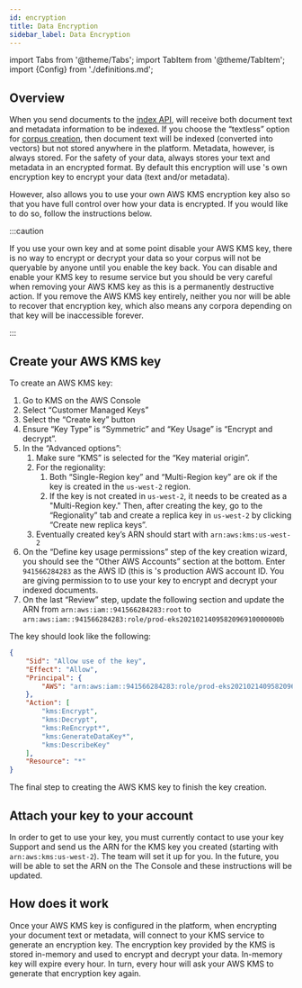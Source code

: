 ```yaml
---
id: encryption
title: Data Encryption
sidebar_label: Data Encryption
---
```


import Tabs from '@theme/Tabs';
import TabItem from '@theme/TabItem';
import {Config} from './definitions.md';

## Overview

When you send documents to the
[index API](/docs/indexing-apis/indexing), <Config v="names.product"/> will
receive both document text and metadata information to be indexed. If you
choose the “textless” option for
[corpus creation](/docs/admin-apis/create-corpus), then document text will be
indexed (converted into vectors) but not stored anywhere in the platform.
Metadata, however, is always stored. For the safety of your
data, <Config v="names.product"/> always stores your text and metadata in an
encrypted format. By default this encryption will
use <Config v="names.product"/>'s own encryption key to encrypt your data
(text and/or metadata).

However, <Config v="names.product"/> also allows you to
use your own AWS KMS encryption key also so that you have full control over how
your data is encrypted.  If you would like to do so, follow the instructions
below.

:::caution

If you use your own key and at some point disable your AWS KMS key, there is no
way to encrypt or decrypt your data so your corpus will not be queryable by
anyone until you enable the key back. You can disable and enable your KMS key
to resume service but you should be very careful when removing your AWS KMS key
as this is a permanently destructive action. If you remove the AWS KMS key
entirely, neither you nor <Config v="names.company"/> will be able to recover
that encryption key, which also means any <Config v="names.product"/> corpora
depending on that key will be inaccessible forever.

:::

## Create your AWS KMS key
To create an AWS KMS key:
1. Go to KMS on the AWS Console
2. Select “Customer Managed Keys”
3. Select the “Create key” button
4. Ensure “Key Type” is “Symmetric” and “Key Usage” is “Encrypt and decrypt”.
5. In the “Advanced options”:
    1. Make sure “KMS” is selected for the “Key material origin”.
    2. For the regionality:
        1. Both “Single-Region key” and “Multi-Region key” are ok if the key
        is created in the `us-west-2` region.
        2. If the key is not created in `us-west-2`, it needs to be created as
        a "Multi-Region key."  Then, after creating the key, go to the
        “Regionality” tab and create a replica key in `us-west-2` by clicking
        “Create new replica keys”.
    3. Eventually created key’s ARN should start with `arn:aws:kms:us-west-2`
6. On the “Define key usage permissions” step of the key creation wizard, you
should see the “Other AWS Accounts” section at the bottom. Enter `941566284283`
as the AWS ID (this is <Config v="names.product"/>'s production AWS account ID.
You are giving permission to <Config v="names.product"/> to use your key to
encrypt and decrypt your indexed documents.
7. On the last “Review” step, update the following section and
update the ARN from `arn:aws:iam::941566284283:root`
to `arn:aws:iam::941566284283:role/prod-eks2021021409582096910000000b`

The key should look like the following:
```json
{
    "Sid": "Allow use of the key",
    "Effect": "Allow",
    "Principal": {
        "AWS": "arn:aws:iam::941566284283:role/prod-eks2021021409582096910000000b"
    },
    "Action": [
        "kms:Encrypt",
        "kms:Decrypt",
        "kms:ReEncrypt*",
        "kms:GenerateDataKey*",
        "kms:DescribeKey"
    ],
    "Resource": "*"
}
```

The final step to creating the AWS KMS key to finish the key creation.

## Attach your key to your account
In order to get <Config v="names.product"/> to use your key, you must currently
contact <Config v="names.product"/> to use your key Support and send us the ARN
for the KMS key you created (starting with `arn:aws:kms:us-west-2`).
The <Config v="names.product"/> team will set it up for you. In the future, you
will be able to set the ARN on the The <Config v="names.product"/> Console and
these instructions will be updated.

## How does it work
Once your AWS KMS key is configured in the platform, when encrypting your
document text or metadata, <Config v="names.product"/> will connect to your KMS
service to generate an encryption key. The encryption key provided by the KMS
is stored in-memory and used to encrypt and decrypt your data. In-memory key
will expire every hour.  In turn, every hour <Config v="names.product"/> will
ask your AWS KMS to generate that encryption key again.

